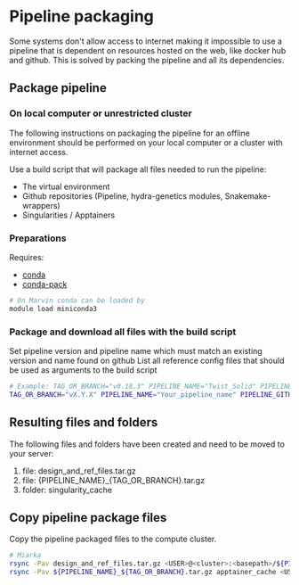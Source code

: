 # Pipeline packaging

Some systems don't allow access to internet making it impossible to use a pipeline that is dependent on resources hosted on the web, like docker hub and github. This is solved by packing the pipeline and all its dependencies.

## Package pipeline

### On local computer or unrestricted cluster
The following instructions on packaging the pipeline for an offline environment should be performed on your local computer or a cluster with internet access.

Use a build script that will package all files needed to run the pipeline:

 * The virtual environment
 * Github repositories (Pipeline, hydra-genetics modules, Snakemake-wrappers)
 * Singularities / Apptainers

### Preparations

Requires:

 - [conda](https://www.anaconda.com/docs/getting-started/miniconda/main)
 - [conda-pack](https://conda.github.io/conda-pack/)

```bash
# On Marvin conda can be loaded by
module load miniconda3
```

### Package and download all files with the build script
Set pipeline version and pipeline name which must match an existing version and name found on github
List all reference config files that should be used as arguments to the build script


```bash
# Example: TAG_OR_BRANCH="v0.18.3" PIPELINE_NAME="Twist_Solid" PIPELINE_GITHUB_REPO="https://github.com/genomic-medicine-sweden/Twist_Solid.git" bash build/build_conda.sh config/references/design_files.hg19.yaml -v config/references/novaseq.hg19.pon.yaml -v config/references/references.hg19.yaml
TAG_OR_BRANCH="vX.Y.X" PIPELINE_NAME="Your_pipeline_name" PIPELINE_GITHUB_REPO="pipeline_github_repo.git" bash build/build_conda.sh config/references/<file1>.yaml config/references/<file2>.yaml
```

## Resulting files and folders
The following files and folders have been created and need to be moved to your server:

1. file: design_and_ref_files.tar.gz
2. file: {PIPELINE_NAME}_{TAG_OR_BRANCH}.tar.gz
3. folder: singularity_cache 


## Copy pipeline package files

Copy the pipeline packaged files to the compute cluster.

```bash
# Miarka
rsync -Pav design_and_ref_files.tar.gz <USER>@<cluster>:<basepath>/${PIPELINE_SHORT_NAME}/
rsync -Pav ${PIPELINE_NAME}_${TAG_OR_BRANCH}.tar.gz apptainer_cache <USER>@<cluster>:<basepath>/${PIPELINE_SHORT_NAME}/${TAG_OR_BRANCH}/
```
